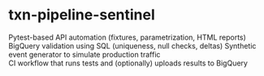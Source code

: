# txn-pipeline-sentinel
Pytest-based API automation (fixtures, parametrization, HTML reports) 
BigQuery validation using SQL (uniqueness, null checks, deltas) 
Synthetic event generator to simulate production traffic  
CI workflow that runs tests and (optionally) uploads results to BigQuery
